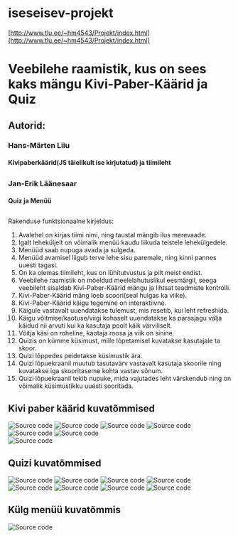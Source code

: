 # iseseisev-projekt

 [http://www.tlu.ee/~hm4543/Projekt/index.html](http://www.tlu.ee/~hm4543/Projekt/index.html)

# Veebilehe raamistik, kus on sees kaks mängu Kivi-Paber-Käärid ja Quiz

## Autorid:
### Hans-Märten Liiu
#### Kivipaberkäärid(JS täielikult ise kirjutatud) ja tiimileht
##
### Jan-Erik Läänesaar
#### Quiz ja Menüü


##
Rakenduse funktsionaalne kirjeldus:

1. Avalehel on kirjas tiimi nimi, ning taustal mängib ilus merevaade.
1. Igalt leheküljelt on võimalik menüü kaudu liikuda teistele lehekülgedele.
1. Menüüd saab nupuga avada ja sulgeda.
1. Menüüd avamisel liigub terve lehe sisu paremale, ning kinni pannes uuesti tagasi.
1. On ka olemas tiimileht, kus on lühitutvustus ja pilt meist endist.
1. Veebilehe raamistik on mõeldud meelelahutuslikul eesmärgil, seega veebileht sisaldab Kivi-Paber-Käärid mängu ja lihtsat teadmiste kontrolli.
1. Kivi-Paber-Käärid mäng loeb scoori(seal hulgas ka viike).
1. Kivi-Paber-Käärid käigu tegemine on interaktiivne.
1. Käigule vastavalt uuendatakse tulemust, mis resetib, kui leht refreshida.
1. Käigu võitmise/kaotuse/viigi kohaselt uuendatakse ka parasjagu välja käidud nii arvuti kui ka kasutaja poolt käik värviliselt.
1. Võitja käsi on roheline, kaotaja roosa ja viik on sinine.
1. Quizis on kümme küsimust, mille lõpetamisel kuvatakse kasutajale ta skoor.
1. Quizi lõppedes peidetakse küsimustik ära.
1. Quizi lõpuekraanil muutub tasutavärv vastavalt kasutaja skoorile ning kuvatakse iga skooritaseme kohta vastav sõnum.
1. Quizi lõpuekraanil tekib nupuke, mida vajutades leht värskendub ning on võimalik küsimustikku uuesti sooritada.



## Kivi paber käärid kuvatõmmised
![Source code](screenshots/pilt.jpg)
![Source code](screenshots/pilt2.jpg)
![Source code](screenshots/pilt3.png)
![Source code](screenshots/pilt4.png)
![Source code](screenshots/pilt5.png)
![Source code](screenshots/pilt6.png)  
![Source code](screenshots/pilt7.png)

## Quizi kuvatõmmised
![Source code](screenshots/Screenshot_1.png)
![Source code](screenshots/Screenshot_2.png)
![Source code](screenshots/Screenshot_3.png)
![Source code](screenshots/Screenshot_4.png)
![Source code](screenshots/Screenshot_5.png)
![Source code](screenshots/Screenshot_6.png)
![Source code](screenshots/Screenshot_7.png)
![Source code](screenshots/Screenshot_8.png)

## Külg menüü kuvatõmmis
![Source code](screenshots/Screenshot_9.png)
